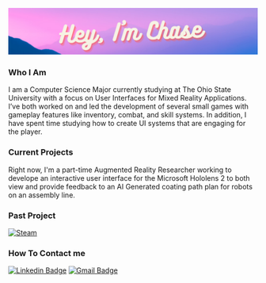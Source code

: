 ![Header image](https://raw.githubusercontent.com/Chaseao/Chaseao/master/Chase.png)
<h3>
  Who I Am
</h3>
<p>
   I am a Computer Science Major currently studying at The Ohio State University with a focus on User Interfaces for Mixed Reality Applications. I’ve both worked on and led the development of several small games with gameplay features like inventory, combat, and skill systems. In addition, I have spent time studying how to create UI systems that are engaging for the player.
</p>

<h3>
  Current Projects
</h3>
<p>
  Right now, I'm a part-time Augmented Reality Researcher working to develope an interactive user interface for the Microsoft Hololens 2 to both view and provide feedback to an AI Generated coating path plan for robots on an assembly line.
</p>

<h3>
  Past Project
</h3>

[![Steam](https://img.shields.io/badge/Zakumba:_Astraia-%23000000.svg?style=flat&logo=steam&logoColor=white&link=https://store.steampowered.com/app/1430350/Zakumba_Astraia/)](https://store.steampowered.com/app/1430350/Zakumba_Astraia/)

<h3>
  How To Contact me
</h3>
  
  [![Linkedin Badge](https://img.shields.io/badge/-Chase_Oberg-blue?style=flat-square&logo=Linkedin&logoColor=white&link=https://www.linkedin.com/in/chase-oberg-6a5a1621b/)](https://www.linkedin.com/in/chase-oberg-6a5a1621b/)
[![Gmail Badge](https://img.shields.io/badge/-chaseao.oberg@gmail.com-d14836?style=flat-square&logo=Gmail&logoColor=white&link=mailto:chaseao.oberg@gmail.com)](mailto:chaseao.oberg@gmail.com)

<!---
Chaseao/Chaseao is a ✨ special ✨ repository because its `README.md` (this file) appears on your GitHub profile.
You can click the Preview link to take a look at your changes.
--->
